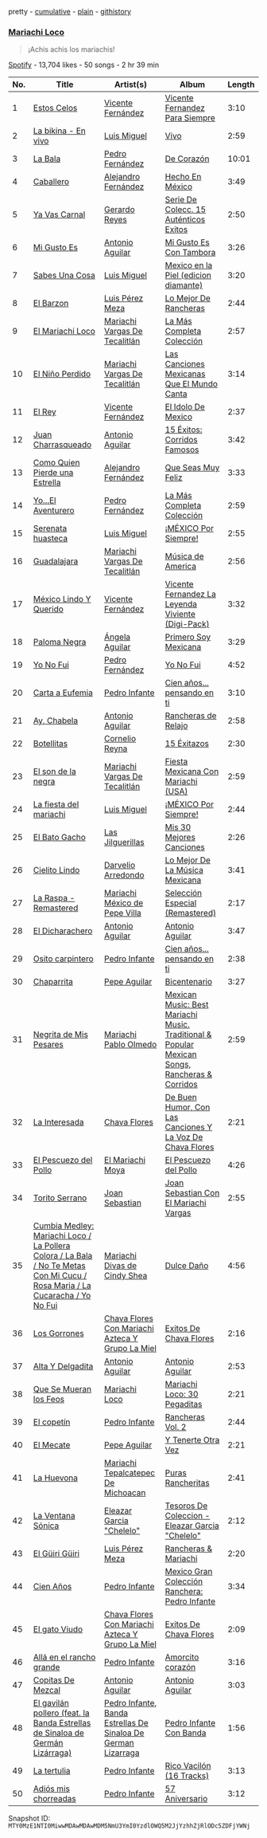 pretty - [cumulative](/playlists/cumulative/37i9dQZF1DXduhIxq63Vtj.md) - [plain](/playlists/plain/37i9dQZF1DXduhIxq63Vtj) - [githistory](https://github.githistory.xyz/mackorone/spotify-playlist-archive/blob/main/playlists/plain/37i9dQZF1DXduhIxq63Vtj)

### [Mariachi Loco](https://open.spotify.com/playlist/37i9dQZF1DXduhIxq63Vtj)

> ¡Achis achis los mariachis!

[Spotify](https://open.spotify.com/user/spotify) - 13,704 likes - 50 songs - 2 hr 39 min

| No. | Title | Artist(s) | Album | Length |
|---|---|---|---|---|
| 1 | [Estos Celos](https://open.spotify.com/track/6u6kH7V7Tx5xDJtF82vVw0) | [Vicente Fernández](https://open.spotify.com/artist/4PPoI9LuYeFX8V674Z1R6l) | [Vicente Fernandez Para Siempre](https://open.spotify.com/album/3o98FgxhuEuR7PrLRIA203) | 3:10 |
| 2 | [La bikina \- En vivo](https://open.spotify.com/track/1jxO9AwMqYynDsuMWKrPvi) | [Luis Miguel](https://open.spotify.com/artist/2nszmSgqreHSdJA3zWPyrW) | [Vivo](https://open.spotify.com/album/2GtCBgC1SYeeb8fcxGWCLo) | 2:59 |
| 3 | [La Bala](https://open.spotify.com/track/2Z5fIjiXs9mewTPp2hvVTR) | [Pedro Fernández](https://open.spotify.com/artist/24dYJ8P3YuFihvMcElFUWh) | [De Corazón](https://open.spotify.com/album/76fRflWFFHxPUIc0qKnmDo) | 10:01 |
| 4 | [Caballero](https://open.spotify.com/track/6jrK6Y8d9tvjAjurI4W99u) | [Alejandro Fernández](https://open.spotify.com/artist/6sq1yF0OZEWA4xoXVKW1L9) | [Hecho En México](https://open.spotify.com/album/6pbAg7ucQDM2j47aCaxpMI) | 3:49 |
| 5 | [Ya Vas Carnal](https://open.spotify.com/track/3gJO6TqU3wqgrKTy49kVk8) | [Gerardo Reyes](https://open.spotify.com/artist/2HdTW6TLACOcKKsUaRdP0e) | [Serie De Colecc\. 15 Auténticos Exitos](https://open.spotify.com/album/2NBlTAiYb311082CIMKqjU) | 2:50 |
| 6 | [Mi Gusto Es](https://open.spotify.com/track/59nRuCsjHNdHNrs6BMj3fR) | [Antonio Aguilar](https://open.spotify.com/artist/0PN0fbe41KbuzlRYnoajNm) | [Mi Gusto Es Con Tambora](https://open.spotify.com/album/3Zjx5IAwDDMUfYagxBP4wg) | 3:26 |
| 7 | [Sabes Una Cosa](https://open.spotify.com/track/21Ullb4TU8qMsQd0Iselng) | [Luis Miguel](https://open.spotify.com/artist/2nszmSgqreHSdJA3zWPyrW) | [Mexico en la Piel \(edicion diamante\)](https://open.spotify.com/album/41VfVz6sKvbm1yCbqAlwfM) | 3:20 |
| 8 | [El Barzon](https://open.spotify.com/track/3WALh4MuKxt00oJO7vSrjk) | [Luis Pérez Meza](https://open.spotify.com/artist/1njDUvTLxvzE1QO8wN39eT) | [Lo Mejor De Rancheras](https://open.spotify.com/album/1byRtvyAmS4gGeTbSRCwv8) | 2:44 |
| 9 | [El Mariachi Loco](https://open.spotify.com/track/0cEazkkPgRlEBvAfDcojC2) | [Mariachi Vargas De Tecalitlán](https://open.spotify.com/artist/0JTujDbHVqhWAGl06aaW78) | [La Más Completa Colección](https://open.spotify.com/album/5YZnRB9emHtZ5yRQ4xTjc7) | 2:57 |
| 10 | [El Niño Perdido](https://open.spotify.com/track/5Frkx683FObfMc5dAJJmb3) | [Mariachi Vargas De Tecalitlán](https://open.spotify.com/artist/0JTujDbHVqhWAGl06aaW78) | [Las Canciones Mexicanas Que El Mundo Canta](https://open.spotify.com/album/3jIy0sTCKvICnOyFCWoxrM) | 3:14 |
| 11 | [El Rey](https://open.spotify.com/track/6P3dT8EkJd0LOyZklOl0Na) | [Vicente Fernández](https://open.spotify.com/artist/4PPoI9LuYeFX8V674Z1R6l) | [El Idolo De Mexico](https://open.spotify.com/album/33BGnmrvBXEZpkb8NgN1ru) | 2:37 |
| 12 | [Juan Charrasqueado](https://open.spotify.com/track/58dUntpcd9w1JKpFdUmtoT) | [Antonio Aguilar](https://open.spotify.com/artist/0PN0fbe41KbuzlRYnoajNm) | [15 Éxitos: Corridos Famosos](https://open.spotify.com/album/4zViKwboAczInCqS6EP1Y7) | 3:42 |
| 13 | [Como Quien Pierde una Estrella](https://open.spotify.com/track/4tfawx7oL39IUS0GyOlmcP) | [Alejandro Fernández](https://open.spotify.com/artist/6sq1yF0OZEWA4xoXVKW1L9) | [Que Seas Muy Feliz](https://open.spotify.com/album/23nJ7gZDubv8GuPeuukHuu) | 3:33 |
| 14 | [Yo...El Aventurero](https://open.spotify.com/track/5k4oS18NesIeSpnZEDnh6p) | [Pedro Fernández](https://open.spotify.com/artist/24dYJ8P3YuFihvMcElFUWh) | [La Más Completa Colección](https://open.spotify.com/album/3Jtuf52P0Xo8JaE7oCMAdA) | 2:59 |
| 15 | [Serenata huasteca](https://open.spotify.com/track/2y3C3tWoNictZWuOuUtDuO) | [Luis Miguel](https://open.spotify.com/artist/2nszmSgqreHSdJA3zWPyrW) | [¡MÉXICO Por Siempre!](https://open.spotify.com/album/46FkZmwdxnGPVXUTTfhche) | 2:55 |
| 16 | [Guadalajara](https://open.spotify.com/track/7bqkK6DMlXwcIHbSzLq1xx) | [Mariachi Vargas De Tecalitlán](https://open.spotify.com/artist/0JTujDbHVqhWAGl06aaW78) | [Música de America](https://open.spotify.com/album/3NoSCNr4O7hKlpibE7HiRR) | 2:56 |
| 17 | [México Lindo Y Querido](https://open.spotify.com/track/2r5HpO5yuhGHR0xDw7FTBr) | [Vicente Fernández](https://open.spotify.com/artist/4PPoI9LuYeFX8V674Z1R6l) | [Vicente Fernandez La Leyenda Viviente \(Digi\-Pack\)](https://open.spotify.com/album/4N6NKru01oIgqTQ3MovJXW) | 3:32 |
| 18 | [Paloma Negra](https://open.spotify.com/track/2sPKpLQFem7ScAbUQDAzeh) | [Ángela Aguilar](https://open.spotify.com/artist/3abT87tqQ4Q5PA5nw6CYyH) | [Primero Soy Mexicana](https://open.spotify.com/album/5OoN6koPuuOLo9xRuF6gXh) | 3:29 |
| 19 | [Yo No Fui](https://open.spotify.com/track/0SygIagLM5nPX3qWvh53UY) | [Pedro Fernández](https://open.spotify.com/artist/24dYJ8P3YuFihvMcElFUWh) | [Yo No Fui](https://open.spotify.com/album/7gXeZSbYYmSsWvbe8rxcPu) | 4:52 |
| 20 | [Carta a Eufemia](https://open.spotify.com/track/0Y2OF1xhhOkC7PlI1M00wq) | [Pedro Infante](https://open.spotify.com/artist/7y33enVLfDvft6HGNmcxdV) | [Cien años..\. pensando en ti](https://open.spotify.com/album/5K5BgnDkPONrnmL35nHrFc) | 3:10 |
| 21 | [Ay, Chabela](https://open.spotify.com/track/2LyHh2xmfD5nOWNwfkueUH) | [Antonio Aguilar](https://open.spotify.com/artist/0PN0fbe41KbuzlRYnoajNm) | [Rancheras de Relajo](https://open.spotify.com/album/5ZvBBcbj77jfjhfkvJtr7N) | 2:58 |
| 22 | [Botellitas](https://open.spotify.com/track/11jLJ2m6vrdCyHl0kaOdz3) | [Cornelio Reyna](https://open.spotify.com/artist/2hbA9AbMYcgXBGgBK6MCfx) | [15 Éxitazos](https://open.spotify.com/album/5mmZxvjnPHDjasQQ1F9514) | 2:30 |
| 23 | [El son de la negra](https://open.spotify.com/track/1kjMKI2xugTJvBFPZT140r) | [Mariachi Vargas De Tecalitlán](https://open.spotify.com/artist/0JTujDbHVqhWAGl06aaW78) | [Fiesta Mexicana Con Mariachi \(USA\)](https://open.spotify.com/album/1Yw1J4kHtQ9ONQtPpDnZyp) | 2:59 |
| 24 | [La fiesta del mariachi](https://open.spotify.com/track/6tiY3rQJZ8m1SYDm2h6bJJ) | [Luis Miguel](https://open.spotify.com/artist/2nszmSgqreHSdJA3zWPyrW) | [¡MÉXICO Por Siempre!](https://open.spotify.com/album/46FkZmwdxnGPVXUTTfhche) | 2:44 |
| 25 | [El Bato Gacho](https://open.spotify.com/track/6ef95vgK7yUu6Bg61m2BsJ) | [Las Jilguerillas](https://open.spotify.com/artist/0eeAs1exNZKyZNSFTVYInV) | [Mis 30 Mejores Canciones](https://open.spotify.com/album/6hncXsK2EbPLP5YnPz64f8) | 2:26 |
| 26 | [Cielito Lindo](https://open.spotify.com/track/0d3QIQcaCHdt9aJlRQlOpE) | [Darvelio Arredondo](https://open.spotify.com/artist/2L9w9WQZxRBqoRaeJSXP9r) | [Lo Mejor De La Música Mexicana](https://open.spotify.com/album/4gG6Kvj7leK60K4VJtq7SC) | 3:41 |
| 27 | [La Raspa \- Remastered](https://open.spotify.com/track/5xxy1vBcEG9W9rzZeUlz12) | [Mariachi México de Pepe Villa](https://open.spotify.com/artist/2pTMHhbToqVd0nXzEiwaRz) | [Selección Especial \(Remastered\)](https://open.spotify.com/album/0cIdrD4KzNHtGwyWRKf5ac) | 2:17 |
| 28 | [El Dicharachero](https://open.spotify.com/track/5nOSFNSuftuAAt5cAVfsAa) | [Antonio Aguilar](https://open.spotify.com/artist/0PN0fbe41KbuzlRYnoajNm) | [Antonio Aguilar](https://open.spotify.com/album/7Ed2u1RL16YZTKbew4O6HS) | 3:47 |
| 29 | [Osito carpintero](https://open.spotify.com/track/7nx4DJCKRjAGzAjBL7tKYC) | [Pedro Infante](https://open.spotify.com/artist/7y33enVLfDvft6HGNmcxdV) | [Cien años..\. pensando en ti](https://open.spotify.com/album/5K5BgnDkPONrnmL35nHrFc) | 2:38 |
| 30 | [Chaparrita](https://open.spotify.com/track/4mcQaRnIRyOqBocOjivSZz) | [Pepe Aguilar](https://open.spotify.com/artist/03Yb3iBy9GCifXiATEFcit) | [Bicentenario](https://open.spotify.com/album/6tFbIEt2apg5Zj1KPCdyMi) | 3:27 |
| 31 | [Negrita de Mis Pesares](https://open.spotify.com/track/4yHL70akK2dL99EU0DviKH) | [Mariachi Pablo Olmedo](https://open.spotify.com/artist/57eFfYB14GxTUGPoZCCtvR) | [Mexican Music: Best Mariachi Music\. Traditional & Popular Mexican Songs, Rancheras & Corridos](https://open.spotify.com/album/7ynAgcVHO5LuUTQ8SkkG2L) | 2:59 |
| 32 | [La Interesada](https://open.spotify.com/track/5UbjsmHa2M69q2Q1bzmDBE) | [Chava Flores](https://open.spotify.com/artist/3qvw5E5LD9Wq0nFNnBL4O2) | [De Buen Humor, Con Las Canciones Y La Voz De Chava Flores](https://open.spotify.com/album/3AS7o4ZD2AYKG5VhuOJSmg) | 2:21 |
| 33 | [El Pescuezo del Pollo](https://open.spotify.com/track/4frs1wdJNCBLiCPjfnROlz) | [El Mariachi Moya](https://open.spotify.com/artist/14VL0b6xKpHMRUj0mmp2QS) | [El Pescuezo del Pollo](https://open.spotify.com/album/6YRvAFY1eDocapKDlJc633) | 4:26 |
| 34 | [Torito Serrano](https://open.spotify.com/track/4BFHo7sWvDEoPErm3aVS9C) | [Joan Sebastian](https://open.spotify.com/artist/7FsRH5bw8iWpSbMX1G7xf1) | [Joan Sebastian Con El Mariachi Vargas](https://open.spotify.com/album/4Cg0XRlaFZkco0rQRP7zGX) | 2:55 |
| 35 | [Cumbia Medley: Mariachi Loco / La Pollera Colora / La Bala / No Te Metas Con Mi Cucu / Rosa Maria / La Cucaracha / Yo No Fui](https://open.spotify.com/track/0e0ZiHw8tqL1Kg6BbQDCXx) | [Mariachi Divas de Cindy Shea](https://open.spotify.com/artist/3D5AzlMCW0gCYlNvFANoEd) | [Dulce Daño](https://open.spotify.com/album/5FpgZ4UE69N4JZfvTwHC4U) | 4:56 |
| 36 | [Los Gorrones](https://open.spotify.com/track/4hav6tDhruXYtf86MlYIOo) | [Chava Flores Con Mariachi Azteca Y Grupo La Miel](https://open.spotify.com/artist/5CCYSxsSV6BmX7Twe0P0PS) | [Exitos De Chava Flores](https://open.spotify.com/album/0PJ1sZj98PPca3SBScQegW) | 2:16 |
| 37 | [Alta Y Delgadita](https://open.spotify.com/track/6pMOQCVMyHPo7TgL0Rv0vA) | [Antonio Aguilar](https://open.spotify.com/artist/0PN0fbe41KbuzlRYnoajNm) | [Antonio Aguilar](https://open.spotify.com/album/7Ed2u1RL16YZTKbew4O6HS) | 2:53 |
| 38 | [Que Se Mueran los Feos](https://open.spotify.com/track/46GSlzR2O4cceIOBImlAnJ) | [Mariachi Loco](https://open.spotify.com/artist/68PBeAZ9MN8Nvg1UV1wiHq) | [Mariachi Loco: 30 Pegaditas](https://open.spotify.com/album/2sZm194vZ5Tm8sH6I8vNLK) | 2:21 |
| 39 | [El copetín](https://open.spotify.com/track/2ZliolI7CuxldpgXgMOuYR) | [Pedro Infante](https://open.spotify.com/artist/7y33enVLfDvft6HGNmcxdV) | [Rancheras Vol\. 2](https://open.spotify.com/album/7LYxHUJ2DHQg9Wd7sxfbA2) | 2:44 |
| 40 | [El Mecate](https://open.spotify.com/track/4GeAHN6TGFh32Yan6KgyAs) | [Pepe Aguilar](https://open.spotify.com/artist/03Yb3iBy9GCifXiATEFcit) | [Y Tenerte Otra Vez](https://open.spotify.com/album/3XOL5NajeukV0zKqmexjC5) | 2:21 |
| 41 | [La Huevona](https://open.spotify.com/track/7BfMKclY3GQ0opA0fK7d9N) | [Mariachi Tepalcatepec De Michoacan](https://open.spotify.com/artist/5mESQ2V39GTGfFbXcAIHJI) | [Puras Rancheritas](https://open.spotify.com/album/55D5G5C78fRVD5pcDKO2Ev) | 2:41 |
| 42 | [La Ventana Sónica](https://open.spotify.com/track/72GbXDJ7g7sm0iGitCGqC6) | [Eleazar Garcia "Chelelo"](https://open.spotify.com/artist/0VsagfYKzqyBGt6O6tzIHP) | [Tesoros De Coleccion \- Eleazar Garcia "Chelelo"](https://open.spotify.com/album/2X07iqs573O0zHmMbJwtml) | 2:12 |
| 43 | [El Güiri Güiri](https://open.spotify.com/track/17rmz3Z7kpqQruM9PGbySw) | [Luis Pérez Meza](https://open.spotify.com/artist/1njDUvTLxvzE1QO8wN39eT) | [Rancheras & Mariachi](https://open.spotify.com/album/3ToEMff8iNoGuVuOPQXnMk) | 2:20 |
| 44 | [Cien Años](https://open.spotify.com/track/1sglM2aQR5DikqDqj2W8N9) | [Pedro Infante](https://open.spotify.com/artist/7y33enVLfDvft6HGNmcxdV) | [Mexico Gran Colección Ranchera: Pedro Infante](https://open.spotify.com/album/4ZiRfUT3xPgjse6CzPGRYC) | 3:34 |
| 45 | [El gato Viudo](https://open.spotify.com/track/6bdqRGViPQGT16RNpKFzhh) | [Chava Flores Con Mariachi Azteca Y Grupo La Miel](https://open.spotify.com/artist/5CCYSxsSV6BmX7Twe0P0PS) | [Exitos De Chava Flores](https://open.spotify.com/album/0PJ1sZj98PPca3SBScQegW) | 2:09 |
| 46 | [Allá en el rancho grande](https://open.spotify.com/track/100M2JP5shca6LGVsoUpfb) | [Pedro Infante](https://open.spotify.com/artist/7y33enVLfDvft6HGNmcxdV) | [Amorcito corazón](https://open.spotify.com/album/16LwPtwJ2WDTagFq5as6rk) | 3:16 |
| 47 | [Copitas De Mezcal](https://open.spotify.com/track/3GFkJIIDEfGrcD9WSeQ9po) | [Antonio Aguilar](https://open.spotify.com/artist/0PN0fbe41KbuzlRYnoajNm) | [Antonio Aguilar](https://open.spotify.com/album/0l4cuP2KHDTCFYebOBeFLs) | 3:03 |
| 48 | [El gavilán pollero \(feat\. la Banda Estrellas de Sinaloa de Germán Lizárraga\)](https://open.spotify.com/track/7BHcZVdtSGyw1AbD4gi6w7) | [Pedro Infante](https://open.spotify.com/artist/7y33enVLfDvft6HGNmcxdV), [Banda Estrellas De Sinaloa De German Lizarraga](https://open.spotify.com/artist/2wWIGYR6YnkqEU2pkdnjnX) | [Pedro Infante Con Banda](https://open.spotify.com/album/4AB6kzi9s6lBccjhoNcA6s) | 1:56 |
| 49 | [La tertulia](https://open.spotify.com/track/0Kt3S2259SxIOfwvM8YV0f) | [Pedro Infante](https://open.spotify.com/artist/7y33enVLfDvft6HGNmcxdV) | [Rico Vacilón \(16 Tracks\)](https://open.spotify.com/album/39sZRumghk9zw60fJ01fzt) | 3:13 |
| 50 | [Adiós mis chorreadas](https://open.spotify.com/track/6doE0vQHWZDpg3Yj4NKYjJ) | [Pedro Infante](https://open.spotify.com/artist/7y33enVLfDvft6HGNmcxdV) | [57 Aniversario](https://open.spotify.com/album/5NJ4vWaVFLcIpQAxT8t9Lu) | 3:12 |

Snapshot ID: `MTY0MzE1NTI0MiwwMDAwMDAwMDM5NmU3YmI0YzdlOWQ5M2JjYzhhZjRlODc5ZDFjYWNj`

